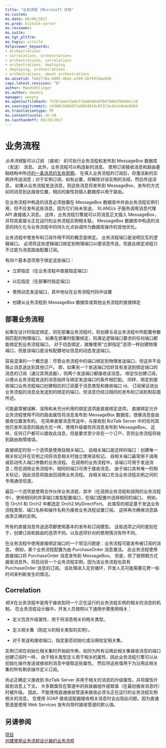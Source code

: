 ```yaml
---
title: "业务流程 |Microsoft 文档"
ms.custom: 
ms.date: 06/08/2017
ms.prod: biztalk-server
ms.reviewer: 
ms.suite: 
ms.tgt_pltfrm: 
ms.topic: article
helpviewer_keywords:
- orchestrations
- correlations, orchestrations
- orchestrations, correlations
- orchestrations, deploying
- deploying, orchestrations
- orchestrations, about orchestrations
ms.assetid: fb01f78a-b805-46be-a7d9-2b7597daab96
caps.latest.revision: "8"
author: MandiOhlinger
ms.author: mandia
manager: anneta
ms.openlocfilehash: 73fb7a4af3a8ef7da8e9da97047006470eb8cc18
ms.sourcegitcommit: cb908c540d8f1a692d01dc8f313e16cb4b4e696d
ms.translationtype: MT
ms.contentlocale: zh-CN
ms.lasthandoff: 09/20/2017
---
```

# <a name="orchestrations"></a>业务流程
*业务流程*是可以订阅 （接收） 的可执行业务流程和发布到 MessageBox 数据库 （发送） 消息。 此外，业务流程可以构造新的消息。 使用订阅接收消息和路由基础结构中所述[的一条消息的生命周期](../core/lifecycle-of-a-message.md)。 在填入业务流程的订阅后，将激活新的实例并传送消息；对于实例订阅，如有必要，将解除对该实例的冻结，然后传送消息。 如果从业务流程发送消息，则这些消息将发布到 MessageBox，发布的方式如同消息到达接收位置，相应的属性将插入数据库以用于路由。  
  
 在业务流程中构造的消息必须放置在 MessageBox 数据库中并由业务流程实例引用，但不应发布这些消息，因为它们尚未发送。 XLANG/s 子服务调用消息代理 API 直接插入消息。 这样，业务流程引擎就可以将消息正文插入 MessageBox，并将其直接与正在运行的业务流程实例相关联。 MessageBox 数据库中构造的消息的持久化与业务流程中的持久化点协调作为数据库操作的其他优化。  
  
 业务流程中使发布和订阅作用不同的概念是绑定。 业务流程端口是说明交互的逻辑端口。 必须将这些逻辑端口绑定到物理端口以便消息传送，但是此绑定进程只不过是为消息路由配置订阅。  
  
 有四个基本选项用于绑定这些端口：  
  
-   立即指定（在业务流程中直接指定端口）  
  
-   以后指定（在部署时指定端口）  
  
-   使用动态发送端口，其中地址在业务流程代码中设置  
  
-   创建从业务流程到 MessageBox 数据库或其他业务流程的直接绑定  
  
## <a name="deploying-orchestrations"></a>部署业务流程  
 如果在设计时指定绑定，则在部署业务流程时，将创建与该业务流程中所配置参数相匹配的物理端口。 如果在部署时配置绑定，则满足逻辑端口要求的任何端口都能绑定到业务流程端口。 对于动态绑定，就像使用“立即指定”选项一样创建物理端口，但是该端口是没有配置地址信息的动态发送端口。  
  
 容易混淆的一个概念是：尽管业务流程中的端口绑定到物理发送端口，但这并不会阻止消息送达到其他订户。 即，如果另一个发送端口恰好具有发送到绑定端口的消息的订阅（通过其筛选器），则两个发送端口都接收该消息。 绑定仅创建订阅，以便从业务流程发送的消息始终与绑定发送端口的条件相匹配。 同样，绑定到接收端口业务流程端口创建相应的订阅基于消息类型和接收端口 id。 订阅保证进出业务流程的消息会发送到的绑定的端口，但消息仍经过相同的发布和订阅机制前面所述。  
  
 可能最常被误解、误用和未充分利用的绑定选项是直接绑定选项。 直接绑定允许业务流程使用不同的路由属性将消息发布到 MessageBox 数据库，很像消息是由接收位置发布的。 在简单直接消息传送中，与接收到 BizTalk Server 中的任何其他已发布消息的路由方式一样，使用升级属性将消息发布到 MessageBox。 这样，任何订户都可以接收此消息，但是要求至少存在一个订户，否则业务流程将收到路由故障错误。  
  
 直接绑定的另一个选项是使用自相关端口。 自相关端口是这样的端口：创建唯一相关标记并在实例之间将消息相关时独立使用该标记。 自相关端口最常用于调用或启动传入端口参数的业务流程。 在调用的业务流程中，该端口可用于发送消息；而在调用业务流程中，相同的端口可用于接收消息。 由于端口具有唯一的相关标记，因此消息将路由回调用业务流程。 自相关端口充当业务流程实例之间的专用通信信道。  
  
 最后一个选项是使用合作伙伴业务流程，其中（在调用业务流程和调用的业务流程中），使用相同的共享端口类型配置端口，在端口配置中选择相同的端口。 例如，在 Orch1 和 Orch2 中都选定 Orch2.MyDirectPort。 此类型的绑定基于发送业务流程类型、端口名称和操作名称为接收业务流程设置订阅。 这样再次确保消息路由至正确的实例。  
  
 所有的直接消息传送选项都使用基本的发布和订阅模型。 这些选项之间的差别在于，创建订阅和路由的选项不同，以及选项针对的使用情况有所不同。  
  
 在业务流程中使用直接绑定端口的一个常见问题是：业务流程可能发布被订阅的消息。 例如，某个业务流程配置为由 PurchaseOrder 消息激活。 此业务流程使用直接端口将 PurchaseOrder 消息发布到 MessageBox。 但是，除了按预期方式接收消息外，将启动另一个业务流程实例，因为该业务流程也具有 PurchaseOrder 消息的订阅。 该处理进入无穷循环，开发人员可能需要花费一些时间来判断发生的情况。  
  
## <a name="correlation"></a>Correlation  
 *相关*在业务流程中是用于接收到同一个正在运行的业务流程实例的相关的消息的机制。 在业务流程设计器中，开发人员按照以下通用步骤使用相关：  
  
-   定义包含升级属性、用于将消息相关的相关类型。  
  
-   定义相关集（刚定义的相关类型的实例）。  
  
-   对于发送和接收端口，指定是否初始化或沿用给定相关集。  
  
 实例订阅在初始化相关集时开始起作用，如同为所有沿用此相关集接收消息的端口创建订阅时一样。 由于相关类型定义用于相关的属性，因此业务流程引擎可以从初始化操作发送或接收的消息中提取这些属性。 然后将这些值用于为沿用此相关集的所有剩余操作定义订阅。  
  
 务必正确定义接收到 BizTalk Server 并用于相关的消息的升级属性，并将属性升级到消息上下文。 大多数属性在管道中的拆装器组件提取值（在最初接收消息时）时被升级。 因此，不能使用直通接收管道来接收必须与正在运行的业务流程实例相关的消息。 在使用 SOAP 接收适配器接收相关消息时会出现此问题，因为直通管道是使用 Web Services 发布向导时接收管道的默认值。  
  
## <a name="see-also"></a>另请参阅  
 [项目](../core/artifacts.md)   
 [创建使用业务流程设计器的业务流程](../core/creating-orchestrations-using-orchestration-designer.md)